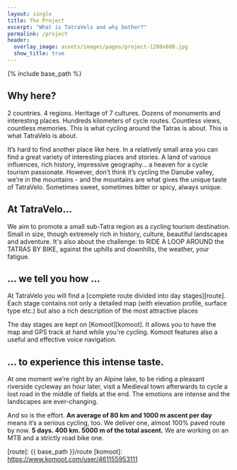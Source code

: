 ```yaml
---
layout: single
title: The Project
excerpt: "What is TatraVelo and why bother?"
permalink: /project
header:
  overlay_image: assets/images/pages/project-1280x600.jpg
  show_title: true
---
```


{% include base_path %}

## Why here?

2 countries. 4 regions. Heritage of 7 cultures. Dozens of monuments and interesting places. Hundreds kilometers of cycle routes. Countless views, countless memories. This is what cycling around the Tatras is about. This is what TatraVelo is about.

It’s hard to find another place like here. In a relatively small area you can find a great variety of interesting places and stories. A land of various influences, rich history, impressive geography… a heaven for a cycle tourism passionate. However, don’t think it’s cycling the Danube valley, we’re in the mountains - and the mountains are what gives the unique taste of TatraVelo. Sometimes sweet, sometimes bitter or spicy, always unique.

## At TatraVelo...

We aim to promote a small sub-Tatra region as a cycling tourism destination. Small in size, though extremely rich in history, culture, beautiful landscapes and adventure. It's also about the challenge: to RIDE A LOOP AROUND the TATRAS BY BIKE, against the uphills and downhills, the weather, your fatigue.


## … we tell you how ...

At TatraVelo you will find a [complete route divided into day stages][route]. Each stage contains not only a detailed map (with elevation profile, surface type etc.) but also a rich description of the most attractive places

The day stages are kept on [Komoot][komoot]. It allows you to have the map and GPS track at hand
while you're cycling. Komoot features also a useful and effective voice navigation.

## … to experience this intense taste.

At one moment we’re right by an Alpine lake, to be riding a pleasant riverside cycleway an hour later, visit a Medieval town afterwards to cycle a lost road in the middle of fields at the end. The emotions are intense and the landscapes are ever-changing.

And so is the effort. **An average of 80 km and 1000 m ascent per day** means it’s a serious cycling, too. We deliver one, almost 100% paved route by now. **5 days. 400 km. 5000 m of the total ascent.**  We are working on an MTB and a strictly road bike one.

[route]: {{ base_path }}/route
[komoot]: https://www.komoot.com/user/461155953111
